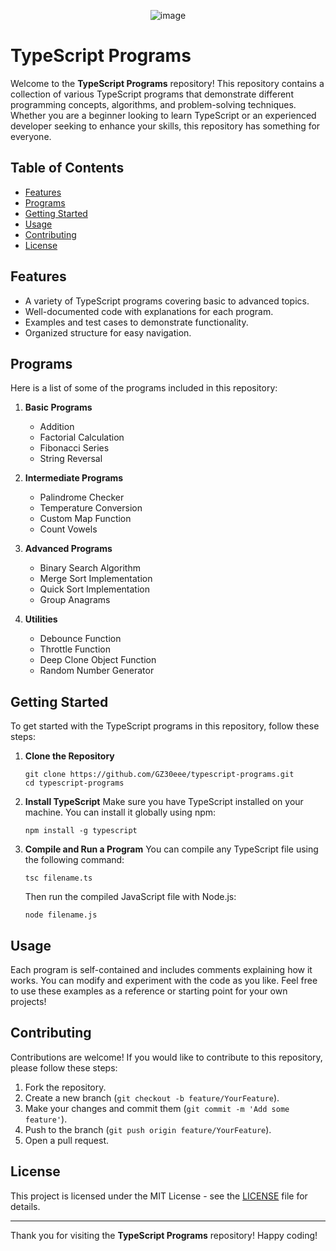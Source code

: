 <p align="center">
  <img src="https://github.com/user-attachments/assets/ac067d60-8189-4b37-8893-7872f5e6ec26" alt="image"/>
</p>

# TypeScript Programs

Welcome to the **TypeScript Programs** repository! This repository contains a collection of various TypeScript programs that demonstrate different programming concepts, algorithms, and problem-solving techniques. Whether you are a beginner looking to learn TypeScript or an experienced developer seeking to enhance your skills, this repository has something for everyone.

## Table of Contents

- [Features](#features)
- [Programs](#programs)
- [Getting Started](#getting-started)
- [Usage](#usage)
- [Contributing](#contributing)
- [License](#license)

## Features

- A variety of TypeScript programs covering basic to advanced topics.
- Well-documented code with explanations for each program.
- Examples and test cases to demonstrate functionality.
- Organized structure for easy navigation.

## Programs

Here is a list of some of the programs included in this repository:

1. **Basic Programs**
   - Addition
   - Factorial Calculation
   - Fibonacci Series
   - String Reversal

2. **Intermediate Programs**
   - Palindrome Checker
   - Temperature Conversion
   - Custom Map Function
   - Count Vowels

3. **Advanced Programs**
   - Binary Search Algorithm
   - Merge Sort Implementation
   - Quick Sort Implementation
   - Group Anagrams

4. **Utilities**
   - Debounce Function
   - Throttle Function
   - Deep Clone Object Function
   - Random Number Generator

## Getting Started

To get started with the TypeScript programs in this repository, follow these steps:

1. **Clone the Repository**
   ```
   git clone https://github.com/GZ30eee/typescript-programs.git
   cd typescript-programs
   ```

2. **Install TypeScript**
   Make sure you have TypeScript installed on your machine. You can install it globally using npm:
   ```
   npm install -g typescript
   ```

3. **Compile and Run a Program**
   You can compile any TypeScript file using the following command:
   ```
   tsc filename.ts
   ```
   Then run the compiled JavaScript file with Node.js:
   ```
   node filename.js
   ```

## Usage

Each program is self-contained and includes comments explaining how it works. You can modify and experiment with the code as you like. Feel free to use these examples as a reference or starting point for your own projects!

## Contributing

Contributions are welcome! If you would like to contribute to this repository, please follow these steps:

1. Fork the repository.
2. Create a new branch (`git checkout -b feature/YourFeature`).
3. Make your changes and commit them (`git commit -m 'Add some feature'`).
4. Push to the branch (`git push origin feature/YourFeature`).
5. Open a pull request.

## License

This project is licensed under the MIT License - see the [LICENSE](LICENSE) file for details.

---

Thank you for visiting the **TypeScript Programs** repository! Happy coding!
